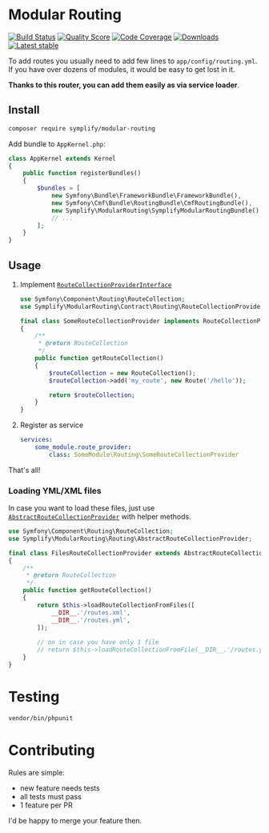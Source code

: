 # Modular Routing

[![Build Status](https://img.shields.io/travis/Symplify/ModularRouting.svg?style=flat-square)](https://travis-ci.org/Symplify/ModularRouting)
[![Quality Score](https://img.shields.io/scrutinizer/g/Symplify/ModularRouting.svg?style=flat-square)](https://scrutinizer-ci.com/g/Symplify/ModularRouting)
[![Code Coverage](https://img.shields.io/scrutinizer/coverage/g/Symplify/ModularRouting.svg?style=flat-square)](https://scrutinizer-ci.com/g/Symplify/ModularRouting)
[![Downloads](https://img.shields.io/packagist/dt/symplify/modular-routing.svg?style=flat-square)](https://packagist.org/packages/symplify/modular-routing)
[![Latest stable](https://img.shields.io/packagist/v/symplify/modular-routing.svg?style=flat-square)](https://packagist.org/packages/symplify/modular-routing)

To add routes you usually need to add few lines to `app/config/routing.yml`. If you have over dozens of modules, it would be easy to get lost in it.

**Thanks to this router, you can add them easily as via service loader**.

## Install

```bash
composer require symplify/modular-routing
```

Add bundle to `AppKernel.php`:

```php
class AppKernel extends Kernel
{
    public function registerBundles()
    {
        $bundles = [
            new Symfony\Bundle\FrameworkBundle\FrameworkBundle(),
            new Symfony\Cmf\Bundle\RoutingBundle\CmfRoutingBundle(),
            new Symplify\ModularRouting\SymplifyModularRoutingBundle(),
            // ...
        ];
    }
}
```


## Usage

1. Implement [`RouteCollectionProviderInterface`](src/Contract/Routing/RouteCollectionProviderInterface.php)

    ```php
    use Symfony\Component\Routing\RouteCollection;
    use Symplify\ModularRouting\Contract\Routing\RouteCollectionProviderInterface;
    
    final class SomeRouteCollectionProvider implements RouteCollectionProviderInterface
    {
        /**
         * @return RouteCollection
         */
        public function getRouteCollection()
        {
            $routeCollection = new RouteCollection();
            $routeCollection->add('my_route', new Route('/hello'));
    
            return $routeCollection;
        }
    }
    ```

2. Register as service

    ```yml
    services:
        some_module.route_provider:
            class: SomeModule\Routing\SomeRouteCollectionProvider
    ```

That's all!


### Loading YML/XML files

In case you want to load these files, just use [`AbstractRouteCollectionProvider`](src/Routing/AbstractRouteCollectionProvider.php)
with helper methods.

```php
use Symfony\Component\Routing\RouteCollection;
use Symplify\ModularRouting\Routing\AbstractRouteCollectionProvider;

final class FilesRouteCollectionProvider extends AbstractRouteCollectionProvider
{
    /** 
     * @return RouteCollection
     */
    public function getRouteCollection()
    {
        return $this->loadRouteCollectionFromFiles([
            __DIR__.'/routes.xml',
            __DIR__.'/routes.yml',
        ]);
        
        // on in case you have only 1 file
        // return $this->loadRouteCollectionFromFile(__DIR__.'/routes.yml');
    }
}

```


# Testing

```bash
vendor/bin/phpunit
```


# Contributing

Rules are simple:

- new feature needs tests
- all tests must pass
- 1 feature per PR

I'd be happy to merge your feature then.
